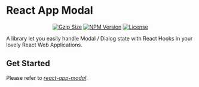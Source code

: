 # React App Modal

<p align="center">
    <a href="https://bundlephobia.com/package/react-app-modal"><img
            src="https://img.shields.io/bundlephobia/minzip/react-app-modal?style=flat-square&color=%2345cc11"
            alt="Gzip Size"></a>
    <a href="https://www.npmjs.com/package/react-app-modal"><img src="https://img.shields.io/npm/v/react-app-modal.svg?style=flat-square&colorB=51C838"
                                                       alt="NPM Version"></a>
    <a href="https://github.com/ansonwonggg/app-modal/blob/main/LICENSE"><img
            src="https://img.shields.io/badge/license-MIT-brightgreen.svg?style=flat-square" alt="License"></a>
    <br>
</p>

A library let you easily handle Modal / Dialog state with React Hooks in your lovely React Web Applications.

## Get Started 

Please refer to [*react-app-modal*](https://github.com/ansonwonggg/app-modal/tree/main/packages/react-app-modal).